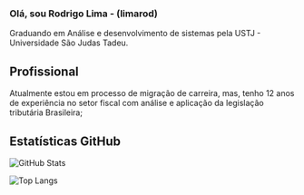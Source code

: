 ### Olá, sou Rodrigo Lima - (limarod)

Graduando em Análise e desenvolvimento de sistemas pela USTJ - Universidade São Judas Tadeu.

## Profissional
Atualmente estou em processo de migração de carreira, mas, tenho 12 anos de experiência no setor fiscal com análise e aplicação da legislação tributária Brasileira;

## Estatísticas GitHub
![GitHub Stats](https://github-readme-stats.vercel.app/api?username=limarod&theme=holi&show_icons=true)

![Top Langs](https://github-readme-stats-git-masterrstaa-rickstaa.vercel.app/api/top-langs/?username=limarod&bg_color=000&border_color=30A3DC&title_color=E94D5F&text_color=FFF)
